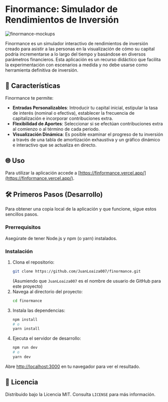 # Finormance: Simulador de Rendimientos de Inversión

![finormance-mockups](https://github.com/user-attachments/assets/880aed38-39f4-4a8f-8208-f8fa30050e4a)

Finormance es un simulador interactivo de rendimientos de inversión creado para asistir a las personas en la visualización de cómo su capital podría incrementarse a lo largo del tiempo y basándose en diversos parámetros financieros. Esta aplicación es un recurso didáctico que facilita la experimentación con escenarios a medida y no debe usarse como herramienta definitiva de inversión.

## 🚀 Características

Finormance te permite:

- **Entradas Personalizables**: Introducir tu capital inicial, estipular la tasa de interés (nominal o efectiva), establecer la frecuencia de capitalización e incorporar contribuciones extra.
- **Flexibilidad de Aportes**: Seleccionar si se efectúan contribuciones extra al comienzo o al término de cada periodo.
- **Visualización Dinámica**: Es posible examinar el progreso de tu inversión a través de una tabla de amortización exhaustiva y un gráfico dinámico e interactivo que se actualiza en directo.

## 🌐 Uso

Para utilizar la aplicación accede a [https://finformance.vercel.app/](https://finformance.vercel.app/).

## 🛠️ Primeros Pasos (Desarrollo)

Para obtener una copia local de la aplicación y que funcione, sigue estos sencillos pasos.

### Prerrequisitos

Asegúrate de tener Node.js y npm (o yarn) instalados.

### Instalación

1.  Clona el repositorio:
    ```bash
    git clone https://github.com/JuanLoaiza007/finormance.git
    ```
    (Asumiendo que `JuanLoaiza007` es el nombre de usuario de GitHub para este proyecto)
2.  Navega al directorio del proyecto:
    ```bash
    cd finormance
    ```
3.  Instala las dependencias:
    ```bash
    npm install
    # o
    yarn install
    ```
4.  Ejecuta el servidor de desarrollo:
    ```bash
    npm run dev
    # o
    yarn dev
    ```

Abre [http://localhost:3000](http://localhost:3000) en tu navegador para ver el resultado.

## 📄 Licencia

Distribuido bajo la Licencia MIT. Consulta `LICENSE` para más información.
